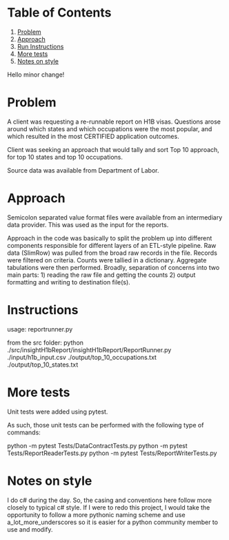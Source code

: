 # Table of Contents
1. [Problem](README.md#problem)
2. [Approach](README.md#approach)
3. [Run Instructions](README.md#run-instructions)
4. [More tests](README.md#more-tests)
5. [Notes on style](README.md#notes-on-style)


Hello minor change!

# Problem

A client was requesting a re-runnable report on H1B visas. Questions arose around which states and which occupations were the most popular, and which resulted in the most CERTIFIED application outcomes. 

Client was seeking an approach that would tally and sort Top 10 approach, for top 10 states and top 10 occupations. 

Source data was available from Department of Labor.

# Approach

Semicolon separated value format files were available from an intermediary data provider. This was used as the input for the reports. 

Approach in the code was basically to split the problem up into different components responsible for different layers of an ETL-style pipeline. 
Raw data (SlimRow) was pulled from the broad raw records in the file. 
Records were filtered on criteria. 
Counts were tallied in a dictionary. 
Aggregate tabulations were then performed. 
Broadly, separation of concerns into two main parts: 1) reading the raw file and getting the counts 2) output formatting and writing to destination file(s). 

# Instructions

usage: reportrunner.py <inputfile> <occupationsoutputfile> <statessoutputfile>

from the src folder:
python ./src/insightH1bReport/insightH1bReport/ReportRunner.py ./input/h1b_input.csv ./output/top_10_occupations.txt ./output/top_10_states.txt

# More tests 

Unit tests were added using pytest. 

As such, those unit tests can be performed with the following type of commands:

python -m pytest Tests/DataContractTests.py
python -m pytest Tests/ReportReaderTests.py
python -m pytest Tests/ReportWriterTests.py

# Notes on style

I do c# during the day. So, the casing and conventions here follow more closely to typical c# style. 
If I were to redo this project, I would take the opportunity to follow a more pythonic naming scheme and use a_lot_more_underscores so it is easier for a python community member to use and modify.
